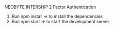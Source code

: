 NEOBYTE INTERSHIP
2 Factor Authentication

1. Run npm install => to install the dependencies
2. Run npm start   => to start the development server